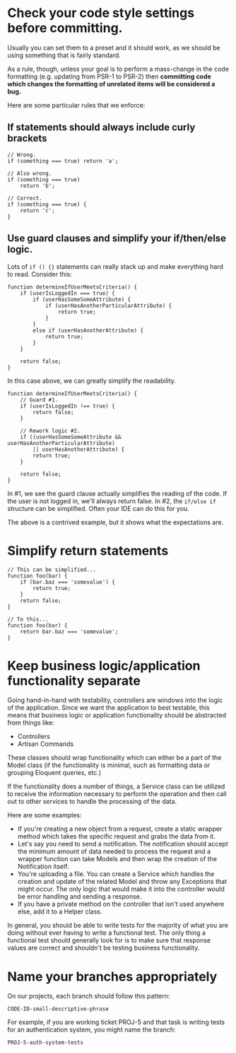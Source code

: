 # Check your code style settings before committing.

Usually you can set them to a preset and it should work, as we should be using something that is fairly standard.

As a rule, though, unless your goal is to perform a mass-change in the code formatting (e.g. updating from PSR-1 to PSR-2) then **committing code which changes the formatting of unrelated items will be considered a bug.**

Here are some particular rules that we enforce:

## If statements should always include curly brackets

    // Wrong.
    if (something === true) return 'a';
    
    // Also wrong.
    if (something === true)
        return 'b';
        
    // Correct.
    if (something === true) {
        return 'c';
    }

## Use guard clauses and simplify your if/then/else logic.

Lots of `if () {}` statements can really stack up and make everything hard to read. Consider this:

    function determineIfUserMeetsCriteria() {
        if (userIsLoggedIn === true) {
            if (userHasSomeSomeAttribute) {
                if (userHasAnotherParticularAttribute) {
                    return true;
                }   
            }
            else if (userHasAnotherAttribute) {
                return true;
            }
        }
        
        return false;
    }
    
In this case above, we can greatly simplify the readability.

    function determineIfUserMeetsCriteria() {
        // Guard #1.
        if (userIsLoggedIn !== true) {
            return false;
        }
       
        // Rework logic #2. 
        if ((userHasSomeSomeAttribute && userHasAnotherParticularAttribute)
            || userHasAnotherAttribute) {
            return true;
        }
        
        return false;
    }

In #1, we see the guard clause actually simplifies the reading of the code. If the user is not logged in, we'll always return false. In #2, the `if/else if` structure can be simplified. Often your IDE can do this for you.

The above is a contrived example, but it shows what the expectations are.

# Simplify return statements

    // This can be simplified...
    function foo(bar) {
        if (bar.baz === 'somevalue') {
            return true;
        }
        return false;
    }
    
    // To this...
    function foo(bar) {
        return bar.baz === 'somevalue';
    }

# Keep business logic/application functionality separate

Going hand-in-hand with testability, controllers are windows into the logic of the application. Since we want the application to best testable, this means that business logic or application functionality should be abstracted from things like:

* Controllers
* Artisan Commands

These classes should wrap functionality which can either be a part of the Model class (if the functionality is minimal, such as formatting data or grouping Eloquent queries, etc.)

If the functionality does a number of things, a Service class can be utilized to receive the information necessary to perform the operation and then call out to other services to handle the processing of the data.

Here are some examples:

* If you're creating a new object from a request, create a static wrapper method which takes the specific request and grabs the data from it.
* Let's say you need to send a notification. The notification should accept the minimum amount of data needed to process the request and a wrapper function can take Models and then wrap the creation of the Notification itself.
* You're uploading a file. You can create a Service which handles the creation and update of the related Model and throw any Exceptions that might occur. The only logic that would make it into the controller would be error handling and sending a response.
* If you have a private method on the controller that isn't used anywhere else, add it to a Helper class.

In general, you should be able to write tests for the majority of what you are doing without ever having to write a functional test. The only thing a functional test should generally look for is to make sure that response values are correct and shouldn't be testing business functionality.

# Name your branches appropriately

On our projects, each branch should follow this pattern:

    CODE-ID-small-descriptive-phrase
    
For example, if you are working ticket PROJ-5 and that task is writing tests for an authentication system, you might name the branch:

    PROJ-5-auth-system-tests


